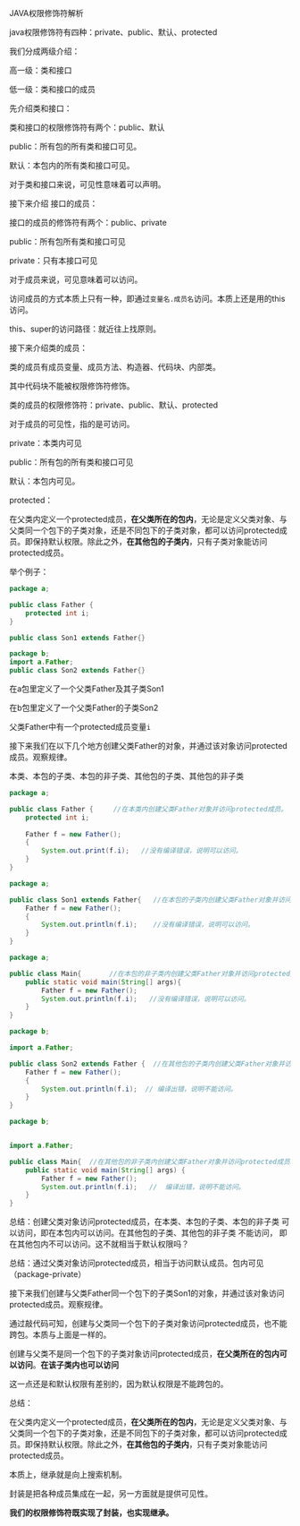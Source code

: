 JAVA权限修饰符解析

java权限修饰符有四种：private、public、默认、protected



我们分成两级介绍：

高一级：类和接口

低一级：类和接口的成员



先介绍类和接口：

类和接口的权限修饰符有两个：public、默认

public：所有包的所有类和接口可见。

默认：本包内的所有类和接口可见。

对于类和接口来说，可见性意味着可以声明。



接下来介绍 接口的成员：

接口的成员的修饰符有两个：public、private

public：所有包所有类和接口可见

private：只有本接口可见



对于成员来说，可见意味着可以访问。



访问成员的方式本质上只有一种，即通过`变量名.成员名`访问。本质上还是用的this访问。

this、super的访问路径：就近往上找原则。



接下来介绍类的成员：

类的成员有成员变量、成员方法、构造器、代码块、内部类。

其中代码块不能被权限修饰符修饰。



类的成员的权限修饰符：private、public、默认、protected

对于成员的可见性，指的是可访问。

private：本类内可见

public：所有包的所有类和接口可见

默认：本包内可见。

protected：

在父类内定义一个protected成员，**在父类所在的包内**，无论是定义父类对象、与父类同一个包下的子类对象，还是不同包下的子类对象，都可以访问protected成员。即保持默认权限。除此之外，**在其他包的子类内**，只有子类对象能访问protected成员。









举个例子：

```java
package a;

public class Father {
    protected int i;
}

public class Son1 extends Father{}

package b;
import a.Father;
public class Son2 extends Father{}
```

在a包里定义了一个父类Father及其子类Son1

在b包里定义了一个父类Father的子类Son2

父类Father中有一个protected成员变量`i`



接下来我们在以下几个地方创建父类Father的对象，并通过该对象访问protected成员。观察规律。

本类、本包的子类、本包的非子类、其他包的子类、其他包的非子类





```java
package a;

public class Father {     //在本类内创建父类Father对象并访问protected成员。
    protected int i;
    
    Father f = new Father();
    {
        System.out.print(f.i);   //没有编译错误，说明可以访问。
    }
}
```



```java
package a;

public class Son1 extends Father{   //在本包的子类内创建父类Father对象并访问protected成员。
    Father f = new Father();
    {
        System.out.println(f.i);    //没有编译错误，说明可以访问。
    }
}
```



```java
package a;

public class Main{       //在本包的非子类内创建父类Father对象并访问protected成员。
    public static void main(String[] args){ 
        Father f = new Father();
        System.out.println(f.i);   //没有编译错误，说明可以访问。
    }
}
```



```java
package b;

import a.Father;

public class Son2 extends Father {  //在其他包的子类内创建父类Father对象并访问protected成员。
    Father f = new Father();
    {
        System.out.println(f.i);  // 编译出错，说明不能访问。
    }
}
```



```java
package b;


import a.Father;

public class Main{  //在其他包的非子类内创建父类Father对象并访问protected成员。
    public static void main(String[] args) {
        Father f = new Father();
        System.out.println(f.i);   //  编译出错，说明不能访问。
    }
}
```



总结：创建父类对象访问protected成员，在本类、本包的子类、本包的非子类 可以访问，即在本包内可以访问。在其他包的子类、其他包的非子类 不能访问， 即在其他包内不可以访问。这不就相当于默认权限吗？

总结：通过父类对象访问protected成员，相当于访问默认成员。包内可见（package-private）





接下来我们创建与父类Father同一个包下的子类Son1的对象，并通过该对象访问protected成员。观察规律。

通过敲代码可知，创建与父类同一个包下的子类对象访问protected成员，也不能跨包。本质与上面是一样的。



创建与父类不是同一个包下的子类对象访问protected成员，**在父类所在的包内可以访问**。**在该子类内也可以访问**

这一点还是和默认权限有差别的，因为默认权限是不能跨包的。

总结：

在父类内定义一个protected成员，**在父类所在的包内**，无论是定义父类对象、与父类同一个包下的子类对象，还是不同包下的子类对象，都可以访问protected成员。即保持默认权限。除此之外，**在其他包的子类内**，只有子类对象能访问protected成员。



本质上，继承就是向上搜索机制。

封装是把各种成员集成在一起，另一方面就是提供可见性。

**我们的权限修饰符既实现了封装，也实现继承。**









